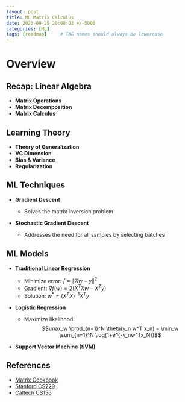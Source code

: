 ```yaml
---
layout: post
title: ML Matrix Calculus
date: 2023-09-25 20:08:02 +/-5000
categories: [ML]
tags: [roadmap]     # TAG names should always be lowercase
---
```


# Overview

<!-- ## TOC 
- [Recap: Linear Algebra](#recap-linear-algebra)
- [Learning Theory](#learning-theory)
- [Machine Learning Techniques](#machine-learning-techniques) -->

## Recap: Linear Algebra
- **Matrix Operations**
- **Matrix Decomposition**
- **Matrix Calculus**

## Learning Theory
- **Theory of Generalization**
- **VC Dimension**
- **Bias & Variance** 
- **Regularization** 


## ML Techniques
- **Gradient Descent**
  - Solves the matrix inversion problem
  
- **Stochastic Gradient Descent**
  - Addresses the need for all samples by selecting batches


## ML Models 
- **Traditional Linear Regression**
  - Minimize error: $f = \| X w - y \|^2$
  - Gradient: $\nabla f(w) = 2(X^T X w - X^Ty)$
  - Solution: $w^* = (X^TX)^{-1}X^Ty$
  
- **Logistic Regression**
  - Maximize likelihood: 
    $$\max_w \prod_{n=1}^N \theta(y_n w^T x_n) = \min_w \sum_{n=1}^N \log(1+e^{-y_nw^Tx_N})$$
  
- **Support Vector Machine (SVM)**

## References
- [Matrix Cookbook](https://www.math.uwaterloo.ca/~hwolkowi/matrixcookbook.pdf)
- [Stanford CS229](https://cs229.stanford.edu/syllabus-fall2020.html)
- [Caltech CS156](https://home.work.caltech.edu/telecourse.html)
